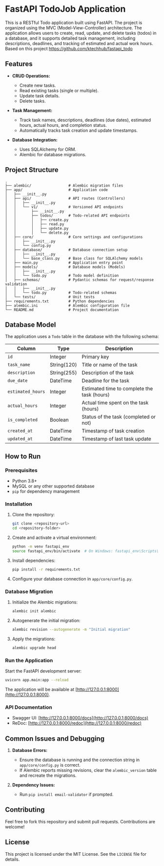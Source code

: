 # FastAPI TodoJob Application

This is a RESTful Todo application built using FastAPI. The project is organized using the MVC (Model-View-Controller) architecture. The application allows users to create, read, update, and delete tasks (todos) in a database, and it supports detailed task management, including descriptions, deadlines, and tracking of estimated and actual work hours.
Based on this project https://github.com/ktechhub/fastapi_todo

## Features

- **CRUD Operations:**
  - Create new tasks.
  - Read existing tasks (single or multiple).
  - Update task details.
  - Delete tasks.

- **Task Management:**
  - Track task names, descriptions, deadlines (due dates), estimated hours, actual hours, and completion status.
  - Automatically tracks task creation and update timestamps.

- **Database Integration:**
  - Uses SQLAlchemy for ORM.
  - Alembic for database migrations.

## Project Structure

```plaintext
.
├── alembic/                 # Alembic migration files
├── app/                     # Application code
│   ├── __init__.py
│   ├── api/                 # API routes (Controllers)
│   │   ├── __init__.py
│   │   └── v1/              # Versioned API endpoints
│   │       ├── __init__.py
│   │       ├── todos/       # Todo-related API endpoints
│   │       │   ├── create.py
│   │       │   ├── read.py
│   │       │   ├── update.py
│   │       │   └── delete.py
│   ├── core/                # Core settings and configurations
│   │   ├── __init__.py
│   │   └── config.py
│   ├── database/            # Database connection setup
│   │   ├── __init__.py
│   │   └── base_class.py    # Base class for SQLAlchemy models
│   ├── main.py              # Application entry point
│   ├── models/              # Database models (Models)
│   │   ├── __init__.py
│   │   └── todo.py          # Todo model definition
│   ├── schemas/             # Pydantic schemas for request/response validation
│   │   ├── __init__.py
│   │   └── todo.py          # Todo-related schemas
│   └── tests/               # Unit tests
├── requirements.txt         # Python dependencies
├── alembic.ini              # Alembic configuration file
└── README.md                # Project documentation
```

## Database Model

The application uses a `Todo` table in the database with the following schema:

| Column           | Type         | Description                                  |
|------------------|--------------|----------------------------------------------|
| `id`            | Integer      | Primary key                                  |
| `task_name`     | String(120)  | Title or name of the task                    |
| `description`   | String(255)  | Description of the task                      |
| `due_date`      | DateTime     | Deadline for the task                        |
| `estimated_hours` | Integer     | Estimated time to complete the task (hours) |
| `actual_hours`   | Integer      | Actual time spent on the task (hours)       |
| `is_completed`  | Boolean      | Status of the task (completed or not)        |
| `created_at`    | DateTime     | Timestamp of task creation                   |
| `updated_at`    | DateTime     | Timestamp of last task update                |

## How to Run

### Prerequisites

- Python 3.8+
- MySQL or any other supported database
- `pip` for dependency management

### Installation

1. Clone the repository:
   ```bash
   git clone <repository-url>
   cd <repository-folder>
   ```

2. Create and activate a virtual environment:
   ```bash
   python -m venv fastapi_env
   source fastapi_env/bin/activate  # On Windows: fastapi_env\Scripts\activate
   ```

3. Install dependencies:
   ```bash
   pip install -r requirements.txt
   ```

4. Configure your database connection in `app/core/config.py`.

### Database Migration

1. Initialize the Alembic migrations:
   ```bash
   alembic init alembic
   ```

2. Autogenerate the initial migration:
   ```bash
   alembic revision --autogenerate -m "Initial migration"
   ```

3. Apply the migrations:
   ```bash
   alembic upgrade head
   ```

### Run the Application

Start the FastAPI development server:
```bash
uvicorn app.main:app --reload
```

The application will be available at [http://127.0.0.1:8000](http://127.0.0.1:8000).

### API Documentation

- Swagger UI: [http://127.0.0.1:8000/docs](http://127.0.0.1:8000/docs)
- ReDoc: [http://127.0.0.1:8000/redoc](http://127.0.0.1:8000/redoc)

## Common Issues and Debugging

1. **Database Errors:**
   - Ensure the database is running and the connection string in `app/core/config.py` is correct.
   - If Alembic reports missing revisions, clear the `alembic_version` table and recreate the migrations.

2. **Dependency Issues:**
   - Run `pip install email-validator` if prompted.

## Contributing

Feel free to fork this repository and submit pull requests. Contributions are welcome!

## License

This project is licensed under the MIT License. See the `LICENSE` file for details.
